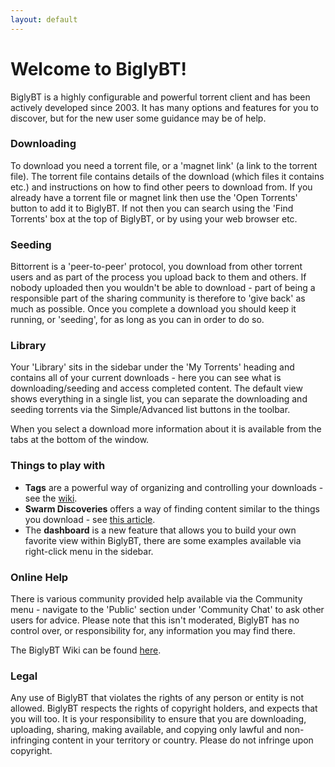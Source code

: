 ```yaml
---
layout: default
---
```


# Welcome to BiglyBT!
BiglyBT is a highly configurable and powerful torrent client and has been actively developed since 2003. It has many options and features for you to discover, but for the new user some guidance may be of help.

### Downloading

To download you need a torrent file, or a 'magnet link' (a link to the torrent file). The torrent file contains details of the download (which files it contains etc.) and instructions on how to find other peers to download from. If you already have a torrent file or magnet link then use the 'Open Torrents' button to add it to BiglyBT. If not then you can search using the 'Find Torrents' box at the top of BiglyBT, or by using your web browser etc. 

### Seeding

Bittorrent is a 'peer-to-peer' protocol, you download from other torrent users and as part of the process you upload back to them and others. If nobody uploaded then you wouldn't be able to download - part of being a responsible part of the sharing community is therefore to 'give back' as much as possible. Once you complete a download you should keep it running, or 'seeding', for as long as you can in order to do so.

### Library

Your 'Library' sits in the sidebar under the 'My Torrents' heading and contains all of your current downloads - here you can see what is downloading/seeding and access completed content. The default view shows everything in a single list, you can separate the downloading and seeding torrents via the Simple/Advanced list buttons in the toolbar. 

When you select a download more information about it is available from the tabs at the bottom of the window.

### Things to play with

* **Tags** are a powerful way of organizing and controlling your downloads - see the <a href="https://github.com/BiglySoftware/BiglyBT/wiki/Tags" target="_blank">wiki</a>.
* **Swarm Discoveries** offers a way of finding content similar to the things you download - see <a href="https://torrentfreak.com/use-dht-for-a-youtube-like-bittorrent-content-discovery-journey-121027/" target="_blank">this article</a>.
* The **dashboard** is a new feature that allows you to build your own favorite view within BiglyBT, there are some examples available via right-click menu in the sidebar.

### Online Help
There is various community provided help available via the Community menu - navigate to the 'Public' section under 'Community Chat' to ask other users for advice. Please note that this isn't moderated, BiglyBT has no control over, or responsibility for, any information you may find there.

The BiglyBT Wiki can be found <a href="https://github.com/BiglySoftware/BiglyBT/wiki" target="_blank">here</a>.

### Legal

Any use of BiglyBT that violates the rights of any person or entity is not allowed. BiglyBT respects the rights of copyright holders, and expects that you will too. It is your responsibility to ensure that you are downloading, uploading, sharing, making available, and copying only lawful and non-infringing content in your territory or country. Please do not infringe upon copyright.
